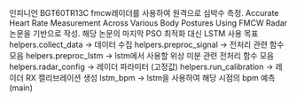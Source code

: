 인피니언 BGT60TR13C fmcw레이더를 사용하여 원격으로 심박수 측정. 
Accurate Heart Rate Measurement Across Various Body Postures Using FMCW Radar 논문을 기반으로 작성.
해당 논문의 마지막 PSO 최적화 대신 LSTM 사용 목표
helpers.collect_data -> 데이터 수집
helpers.preproc_signal -> 전처리 관련 함수 모음
helpers.preproc_lstm -> lstm에서 사용할 위상 미분 관련 전처리 함수 모음
helpers.radar_config -> 레이더 파라미터 (고정값)
helpers.run_calibration -> 레이더 RX 캘리브레이션 생성
lstm_bpm -> lstm을 사용하여 해당 시점의 bpm 예측 (main)
